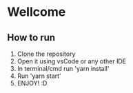 # Wellcome

## How to run
1. Clone the repository
2. Open it using vsCode or any other IDE
3. In terminal/cmd run 'yarn install'
4. Run 'yarn start'
5. ENJOY! :D